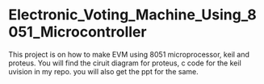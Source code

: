 # Electronic_Voting_Machine_Using_8051_Microcontroller

This project is on how to make EVM using 8051 microprocessor, keil and proteus. 
You will find the ciruit diagram for proteus, c code for the keil uvision in my repo.
you will also get the ppt for the same.

